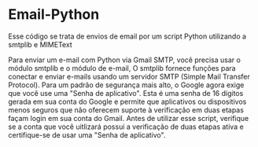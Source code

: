 # Email-Python
Esse código se trata de envios de email por um script Python utilizando a smtplib e MIMEText

Para enviar um e-mail com Python via Gmail SMTP, você precisa usar o módulo smtplib e o módulo de e-mail, O smtplib fornece funções para conectar e enviar e-mails usando um servidor SMTP (Simple Mail Transfer Protocol).
Para um padrão de segurança mais alto, o Google agora exige que você use uma "Senha de aplicativo". Esta é uma senha de 16 dígitos gerada em sua conta do Google e permite que aplicativos ou dispositivos menos seguros que não oferecem suporte à verificação em duas etapas façam login em sua conta do Gmail.
Antes de utilizar esse script, verifique se a conta que você uitlizará possui a verificação de duas etapas ativa e certifique-se de usar uma "Senha de aplicativo".
